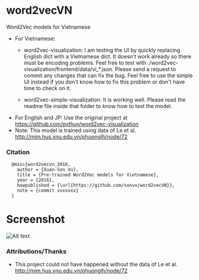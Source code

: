 # word2vecVN
Word2Vec models for Vietnamese
- For Vietnamese:
	+ word2vec-visualization: I am testing the UI by quickly replacing English dict with a Vietnamese dict. It doesn't work already so there must be encoding problems. Feel free to test with ./word2vec-visualization/frontend/data/vi_*.json. Please send a request to commit any changes that can fix the bug. Feel free to use the simple UI instead if you don't know how to fix this problem or don't have time to check on it.

	+ word2vec-simple-visualization: It is working well. Please read the readme file inside that folder to know how to test the model.
- For English and JP: Use the original project at https://github.com/pvthuy/word2vec-visualization
- Note: This model is trained using data of Le et al. http://mim.hus.vnu.edu.vn/phuonglh/node/72

### Citation
```
  @misc{word2vecvn_2016,
    author = {Xuan-Son Vu},
    title = {Pre-trained Word2Vec models for Vietnamese},
    year = {2016},
    howpublished = {\url{https://github.com/sonvx/word2vecVN}},
    note = {commit xxxxxxx}
  }
```

# Screenshot
![Alt text](https://raw.githubusercontent.com/sonvx/word2vecVN/master/word2vec-simple-visualization/images/w2v_vn.png "Screenshot example of one given input")
      

### Attributions/Thanks
- This project could not have happened without the data of Le et al. http://mim.hus.vnu.edu.vn/phuonglh/node/72
